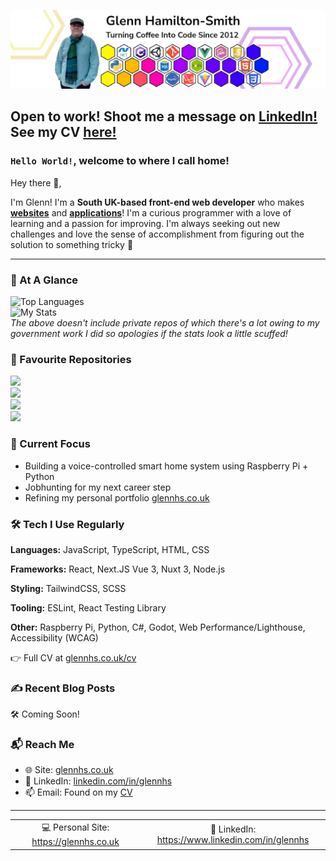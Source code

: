 [![My profile banner. It shows a picture of me standing next to logos depicting languages and frameworks I'm competent in](./images/GithubBanner.png "Hey look! It's me!")](https://glennhs.co.uk)

## Open to work! Shoot me a message on [LinkedIn!](https://linkedin.com/in/glennhs) See my CV [here!](https://glennhs.co.uk/cv)

### `Hello World!`, welcome to where I call home!

Hey there 👋,

I'm Glenn! I'm a **South UK-based front-end web developer** who makes **[websites](https://glennhs.co.uk)** and **[applications](https://github.com/GlennHS/AEtherSlay)**! I'm a curious programmer with a love of learning and a passion for improving. I'm always seeking out new challenges and love the sense of accomplishment from figuring out the solution to something tricky 💪

<!--<h3 align="center"><b>Now Listening:</b></h3>
<p align="center">
<a target="_blank" href="https://open.spotify.com/user/1183904881"><img src="https://github-readme-spotify-widget.vercel.app//api/spotify" /></a>
</p>
<p align="center"><sub align="center">I can only apologise if the title to the above is... <i>interesting</i>. My music taste is varied to say the least!</sub></p>-->

----

<!-- <p align="center">
  <a href="https://github.com/glennhs"><img src="https://github-readme-stats-xi-beryl.vercel.app/api?username=glennhs&theme=synthwave"/></a>
</p> -->

<!-- TODO: Do something fancier with these cards -->
### 👀 At A Glance
![Top Languages](https://github-readme-stats-xi-beryl.vercel.app/api/top-langs/?username=glennhs&layout=compact)<br />
![My Stats](https://github-readme-stats-xi-beryl.vercel.app/api?username=glennhs&hide_rank=true&show_icons=true&theme=radical&hide=commits)<br />
*The above doesn't include private repos of which there's a lot owing to my government work I did so apologies if the stats look a little scuffed!*

### 💜 Favourite Repositories
<a href="https://github.com/glennhs/GlennHS-Site"><img src="https://github-readme-stats-xi-beryl.vercel.app/api/pin?repo=GlennHS-Site&username=glennhs&theme=tokyonight" /></a><br />
<a href="https://github.com/glennhs/aetherslay"><img src="https://github-readme-stats-xi-beryl.vercel.app/api/pin?repo=aetherslay&username=glennhs&theme=tokyonight" /></a><br />
<a href="https://github.com/glennhs/Scrum-Helper"><img src="https://github-readme-stats-xi-beryl.vercel.app/api/pin?repo=Scrum-Helper&username=glennhs&theme=tokyonight" /></a><br />
<a href="https://github.com/glennhs/Programming-Challenges"><img src="https://github-readme-stats-xi-beryl.vercel.app/api/pin?repo=Programming-Challenges&username=glennhs&theme=tokyonight" /></a>

### 🔭 Current Focus
- Building a voice-controlled smart home system using Raspberry Pi + Python
- Jobhunting for my next career step
- Refining my personal portfolio [glennhs.co.uk](https://glennhs.co.uk)

### 🛠 Tech I Use Regularly

**Languages:** JavaScript, TypeScript, HTML, CSS

**Frameworks:** React, Next.JS Vue 3, Nuxt 3, Node.js

**Styling:** TailwindCSS, SCSS

**Tooling:** ESLint, React Testing Library

**Other:** Raspberry Pi, Python, C#, Godot, Web Performance/Lighthouse, Accessibility (WCAG)

👉 Full CV at [glennhs.co.uk/cv](https://glennhs.co.uk/cv)

### ✍️ Recent Blog Posts

🛠 Coming Soon!

### 📬 Reach Me

- 🌐 Site: [glennhs.co.uk](https://glennhs.co.uk/contact)
- 💼 LinkedIn: [linkedin.com/in/glennhs](https://www.linkedin.com/in/glennhs)
- 📫 Email: Found on my [CV](https://glennhs.co.uk/cv)

----
<!-- You can't stop me from styling your READMEs GitHub, I've made emails for Outlook 2007 and 2016. I've seen hell -->
<div align="center">
<table>
  <tr>
    <td width="500px" align="center">💻 Personal Site: <a href="https://glennhs.co.uk">https://glennhs.co.uk</a></td>
    <td width="500px" align="center">🔗 LinkedIn: <a href="https://www.linkedin.com/in/glennhs">https://www.linkedin.com/in/glennhs</a></td>
  </tr>
</table>
</div>
